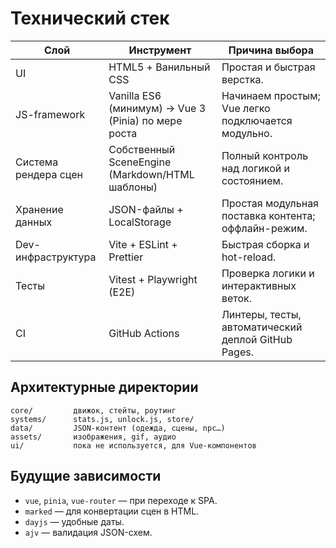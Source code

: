 # Технический стек

| Слой | Инструмент | Причина выбора |
|------|------------|----------------|
| UI   | HTML5 + Ванильный CSS | Простая и быстрая верстка. |
| JS-framework | Vanilla ES6 (минимум) → Vue 3 (Pinia) по мере роста | Начинаем простым; Vue легко подключается модульно. |
| Система рендера сцен | Собственный SceneEngine (Markdown/HTML шаблоны) | Полный контроль над логикой и состоянием. |
| Хранение данных | JSON-файлы + LocalStorage | Простая модульная поставка контента; оффлайн-режим. |
| Dev-инфраструктура | Vite + ESLint + Prettier | Быстрая сборка и hot-reload. |
| Тесты | Vitest + Playwright (E2E) | Проверка логики и интерактивных веток. |
| CI | GitHub Actions | Линтеры, тесты, автоматический деплой GitHub Pages. |

## Архитектурные директории
```
core/         движок, стейты, роутинг
systems/      stats.js, unlock.js, store/
data/         JSON-контент (одежда, сцены, npc…)
assets/       изображения, gif, аудио
ui/           пока не используется, для Vue-компонентов
```

## Будущие зависимости
- `vue`, `pinia`, `vue-router` — при переходе к SPA.
- `marked` — для конвертации сцен в HTML.
- `dayjs` — удобные даты.
- `ajv` — валидация JSON-схем. 